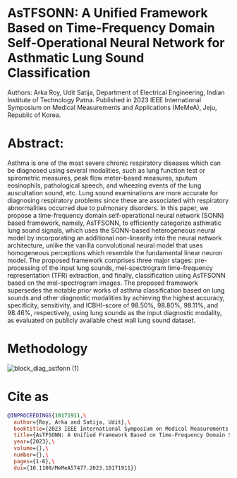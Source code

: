 # AsTFSONN: A Unified Framework Based on Time-Frequency Domain Self-Operational Neural Network for Asthmatic Lung Sound Classification
Authors: Arka Roy, Udit Satija, Department of Electrical Engineering, Indian Institute of Technology Patna.
Published in  2023 IEEE International Symposium on Medical Measurements and Applications (MeMeA), Jeju, Republic of Korea. 


# Abstract:
Asthma is one of the most severe chronic respiratory diseases which can be diagnosed using several modalities, such as lung function test or spirometric measures, peak flow meter-based measures, sputum eosinophils, pathological speech, and wheezing events of the lung auscultation sound, etc. Lung sound examinations are more accurate for diagnosing respiratory problems since these are associated with respiratory abnormalities occurred due to pulmonary disorders. In this paper, we propose a time-frequency domain self-operational neural network (SONN) based framework, namely, AsTFSONN, to efficiently categorize asthmatic lung sound signals, which uses the SONN-based heterogeneous neural model by incorporating an additional non-linearity into the neural network architecture, unlike the vanilla convolutional neural model that uses homogeneous perceptions which resemble the fundamental linear neuron model. The proposed framework comprises three major stages: pre-processing of the input lung sounds, mel-spectrogram time-frequency representation (TFR) extraction, and finally, classification using AsTFSONN based on the mel-spectrogram images. The proposed framework supersedes the notable prior works of asthma classification based on lung sounds and other diagnostic modalities by achieving the highest accuracy, specificity, sensitivity, and ICBHI-score of 98.50%, 98.80%, 98.11%, and 98.46%, respectively, using lung sounds as the input diagnostic modality, as evaluated on publicly available chest wall lung sound dataset.

# Methodology
![block_diag_astfonn (1)](https://github.com/rsarka34/AsTFSONN/assets/89518952/4e7f719d-0f45-4a48-a8b5-dcd0e0bf0ffc)

# Cite as

```bibtex
@INPROCEEDINGS{10171911,\
  author={Roy, Arka and Satija, Udit},\
  booktitle={2023 IEEE International Symposium on Medical Measurements and Applications (MeMeA)},\ 
  title={AsTFSONN: A Unified Framework Based on Time-Frequency Domain Self-Operational Neural Network for Asthmatic Lung Sound Classification},\ 
  year={2023},\
  volume={},\
  number={},\
  pages={1-6},\
  doi={10.1109/MeMeA57477.2023.10171911}}
